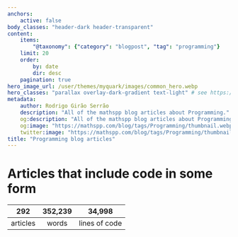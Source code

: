 ```yaml
---
anchors:
    active: false
body_classes: "header-dark header-transparent"
content:
    items:
        "@taxonomy": {"category": "blogpost", "tag": "programming"}
    limit: 20
    order:
        by: date
        dir: desc
    pagination: true
hero_image_url: /user/themes/myquark/images/common_hero.webp
hero_classes: "parallax overlay-dark-gradient text-light" # see https://demo.getgrav.org/blog-skeleton/blog/hero-classes
metadata:
    author: Rodrigo Girão Serrão
    description: "All of the mathspp blog articles about Programming."
    og:description: "All of the mathspp blog articles about Programming."
    og:image: "https://mathspp.com/blog/tags/Programming/thumbnail.webp"
    twitter:image: "https://mathspp.com/blog/tags/Programming/thumbnail.webp"
title: "Programming blog articles"
---
```



# Articles that include code in some form


<table class="stats-table">
    <thead>
        <tr>
            <th style="text-align: center;">292</th>
            <th style="text-align: center;">352,239</th>
            <th style="text-align: center;">34,998</th>
        </tr>
    </thead>
    <tbody>
        <tr>
            <td style="text-align: center;">articles</td>
            <td style="text-align: center;">words</td>
            <td style="text-align: center;">lines of code</td>
        </tr>
    </tbody>
</table>